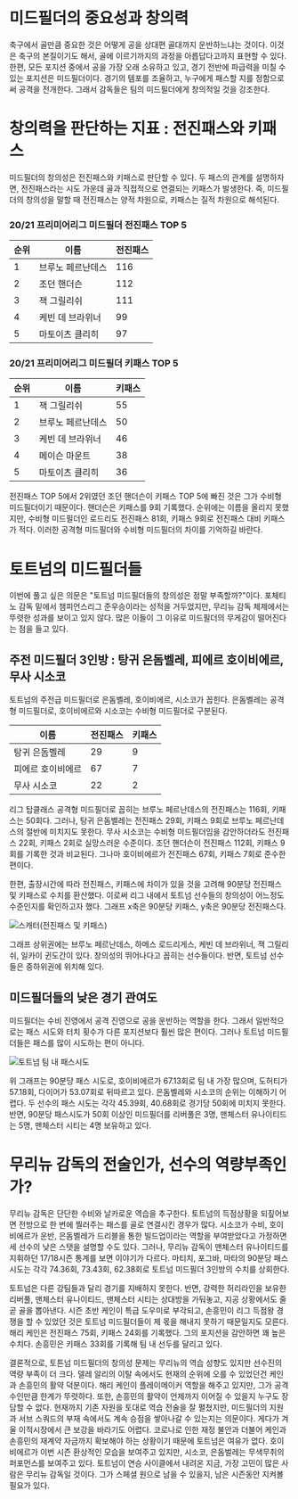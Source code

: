 # 미드필더의 중요성과 창의력 
 축구에서 골만큼 중요한 것은 어떻게 공을 상대편 골대까지 운반하느냐는 것이다. 이것은 축구의 본질이기도 해서, 골에 이르기까지의 과정을 아릅답다고까지 표현할 수 있다. 한편, 모든 포지션 중에서 공을 가장 오래 소유하고 있고, 경기 전반에 파급력을 미칠 수 있는 포지션은 미드필더이다. 경기의 템포를 조율하고, 누구에게 패스할 지를 정함으로써 공격을 전개한다. 그래서 감독들은 팀의 미드필더에게 창의적일 것을 강조한다. 
 
# 창의력을 판단하는 지표 : 전진패스와 키패스
 미드필더의 창의성은 전진패스와 키패스로 판단할 수 있다. 두 패스의 관계를 설명하자면, 전진패스라는 시도 가운데 골과 직접적으로 연결되는 키패스가 발생한다. 즉, 미드필더의 창의성을 말할 때 전진패스는 양적 차원으로, 키패스는 질적 차원으로 해석된다. 

### 20/21 프리미어리그 미드필더 전진패스 TOP 5
 순위|이름|전진패스
 -----|-----|-----
 1|브루노 페르난데스|116
 2|조던 핸더슨|112
 3|잭 그릴리쉬|111
 4|케빈 데 브라위너|99
 5|마토이츠 클리히|97
 
### 20/21 프리미어리그 미드필더 키패스 TOP 5 
 순위|이름|키패스
 -----|-----|-----
 1|잭 그릴리쉬|55
 2|브루노 페르난데스|50
 3|케빈 데 브라위너|46
 4|메이슨 마운트|38
 5|마토이츠 클리히|36

 전진패스 TOP 5에서 2위였던 조던 핸더슨이 키패스 TOP 5에 빠진 것은 그가 수비형 미드필더이기 때문이다. 핸더슨은 키패스를 9회 기록했다. 순위에는 이름을 올리지 못했지만, 수비형 미드필더인 로드리도 전진패스 81회, 키패스 9회로 전진패스 대비 키패스가 적다. 이러한 공격형 미드필더와 수비형 미드필더의 차이를 기억하길 바란다. 
 
# 토트넘의 미드필더들 
 이번에 풀고 싶은 의문은 "토트넘 미드필더들의 창의성은 정말 부족할까?"이다. 포체티노 감독 밑에서 챔피언스리그 준우승이라는 성적을 거두었지만, 무리뉴 감독 체제에서는 뚜렷한 성과를 보이고 있지 않다. 많은 이들이 그 이유로 미드필더의 무게감이 떨어진다는 점을 들고 있다. 
 
## 주전 미드필더 3인방 : 탕귀 은돔벨레, 피에르 호이비에르, 무사 시소코
 토트넘의 주전급 미드필더로 은돔벨레, 호이비에르, 시소코가 꼽힌다. 은돔벨레는 공격형 미드필더로, 호이비에르와 시소코는 수비형 미드필더로 구분된다.  

이름|전진패스|키패스
-----|-----|-----
탕귀 은돔벨레|29|9
피에르 호이비에르|67|7
무사 시소코|22|2

 리그 탑클래스 공격형 미드필더로 꼽히는 브루노 페르난데스의 전진패스는 116회, 키패스는 50회다. 그러나, 탕귀 은돔벨레는 전진패스 29회, 키패스 9회로 브루노 페르난데스의 절반에 미치지도 못한다. 무사 시소코는 수비형 미드필더임을 감안하더라도 전진패스 22회, 키패스 2회로 실망스러운 수준이다. 조던 핸더슨이 전진패스 112회, 키패스 9회를 기록한 것과 비교된다. 그나마 호이비에르가 전진패스 67회, 키패스 7회로 준수한 편이다. 
 
 한편, 출장시간에 따라 전진패스, 키패스에 차이가 있을 것을 고려해 90분당 전진패스 및 키패스로 수치를 환산했다. 이로써 리그 내에서 토트넘 선수들의 창의성이 어느정도 수준인지를 확인하고자 했다. 그래프 x축은 90분당 키패스, y축은 90분당 전진패스다. 
 
![스캐터(전진패스 및 키패스)](https://user-images.githubusercontent.com/75112520/103747763-7b35fa80-5046-11eb-8e22-a27ffce4e58c.png)

 그래프 상위권에는 브루노 페르난데스, 하메스 로드리게스, 케빈 데 브라위너, 잭 그릴리쉬, 일카이 귄도간이 있다. 창의성의 뛰어나다고 꼽히는 선수들이다. 반면, 토트넘 선수들은 중하위권에 위치해 있다. 


## 미드필더들의 낮은 경기 관여도
 미드필더는 수비 진영에서 공격 진영으로 공을 운반하는 역할을 한다. 그래서 일반적으로는 패스 시도와 터치 횟수가 다른 포지션보다 훨씬 많은 편이다. 그러나 토트넘 미드필더들은 패스를 많이 시도하는 편이 아니다. 

![토트넘 팀 내 패스시도](https://user-images.githubusercontent.com/75112520/103749670-234cc300-5049-11eb-9afc-afcc6e77f75b.png)

 위 그래프는 90분당 패스 시도로, 호이비에르가 67.13회로 팀 내 가장 많으며, 도허티가 57.18회, 다이어가 53.07회로 뒤따르고 있다. 은돔벨레와 시소코의 순위는 이해하기 어렵다. 두 선수의 패스 시도는 각각 45.39회, 40.68회로 경기당 50회에 미치지 못한다. 반면, 90분당 패스시도가 50회 이상인 미드필더를 리버풀은 3명, 맨체스터 유나이티드는 5명, 맨체스터 시티는 4명 보유하고 있다. 
 
 
# 무리뉴 감독의 전술인가, 선수의 역량부족인가?
 
 무리뉴 감독은 단단한 수비와 날카로운 역습을 추구한다. 토트넘의 득점상황을 되짚어보면 전방으로 한 번에 찔러주는 패스를 골로 연결시킨 경우가 많다. 시소코가 수비, 호이비에르가 운반, 은돔벨레가 드리블을 통한 빌드업이라는 역할을 부여받았다고 가정하면 세 선수의 낮은 스탯을 설명할 수도 있다. 그러나, 무리뉴 감독이 맨체스터 유나이티드를 지휘하던 17/18시즌 통계를 보면 이야기가 다르다. 마티치, 포그바, 마타의 90분당 패스 시도는 각각 74.36회, 73.43회, 62.38회로 토트넘 미드필더 3인방의 수치를 상회한다. 
 
 토트넘은 다른 강팀들과 달리 경기를 지배하지 못한다. 반면, 강력한 허리라인을 보유한 리버풀, 맨체스터 유나이티드, 맨체스터 시티는 상대방을 가둬놓고, 지공 상황에서도 줄곧 골을 뽑아낸다. 시즌 초반 케인이 특급 도우미로 부각되고, 손흥민이 리그 득점왕 경쟁을 할 수 있었던 것은 토트넘 미드필더들이 제 몫을 해내지 못하기 때문일지도 모른다. 해리 케인은 전진패스 75회, 키패스 24회를 기록했다. 그의 포지션을 감안하면 꽤 높은 수치다. 손흥민은 키패스 33회를 기록해 팀 내 선두를 달리고 있다. 
 
 결론적으로, 토튼넘 미드필더의 창의성 문제는 무리뉴의 역습 성향도 있지만 선수진의 역량 부족이 더 크다. 델레 알리의 이탈 속에서도 현재의 순위에 오를 수 있었던건 케인과 손흥민의 활약 덕분이다. 해리 케인이 플레이메이커 역할을 해주고 있지만, 그가 공격수인만큼 한계가 뚜렷하다. 또한, 손흥민의 활약이 언제까지 이어질 수 있을지 누구도 장담할 수 없다. 현재까지 기존 자원을 토대로 역습 전술을 잘 펼쳤지만, 미드필더의 지원과 서브 스쿼드의 부재 속에서도 계속 승점을 쌓아나갈 수 있는지는 의문이다. 게다가 겨울 이적시장에서 큰 보강을 바라기도 어렵다. 코로나로 인한 재정 불안과 더불어 케인과 손흥민의 재계약 자금까지 확보해야 하는 상황이기 때문에 토트넘은 여유가 없다. 호이비에르가 이번 시즌 환상적인 모습을 보여주고 있지만, 시소코, 은돔벌레는 무색무취의 퍼포먼스를 보여주고 있다. 토트넘이 연승 사이클에서 내려온 지금, 가장 고민이 많은 사람은 무리뉴 감독일 것이다. 그가 스페셜 원으로 남을 수 있을지, 남은 시즌동안 지켜볼 필요가 있다. 

